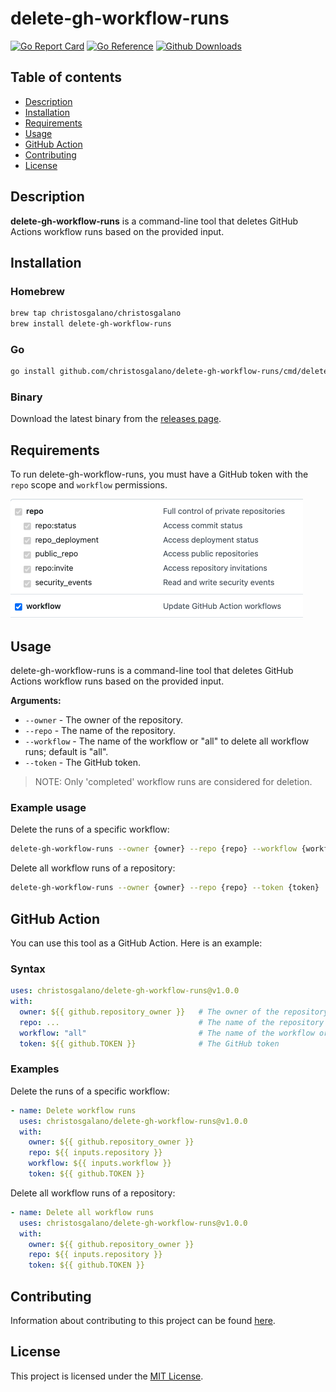 # delete-gh-workflow-runs

[![Go Report Card](https://goreportcard.com/badge/github.com/christosgalano/delete-gh-workflow-runs)](https://goreportcard.com/report/github.com/christosgalano/delete-gh-workflow-runs)
[![Go Reference](https://pkg.go.dev/badge/github.com/christosgalano/delete-gh-workflow-runs.svg)](https://pkg.go.dev/github.com/christosgalano/delete-gh-workflow-runs)
[![Github Downloads](https://img.shields.io/github/downloads/christosgalano/delete-gh-workflow-runs/total.svg)](https://github.com/christosgalano/delete-gh-workflow-runs/releases)

## Table of contents

- [Description](#description)
- [Installation](#installation)
- [Requirements](#requirements)
- [Usage](#usage)
- [GitHub Action](#github-action)
- [Contributing](#contributing)
- [License](#license)

## Description

**delete-gh-workflow-runs** is a command-line tool that deletes GitHub Actions workflow runs based on the provided input.

## Installation

### Homebrew

```bash
brew tap christosgalano/christosgalano
brew install delete-gh-workflow-runs
```

### Go

```bash
go install github.com/christosgalano/delete-gh-workflow-runs/cmd/delete-gh-workflow-runs@latest
```

### Binary

Download the latest binary from the [releases page](https://github.com/christosgalano/delete-gh-workflow-runs/releases/latest).

## Requirements

To run delete-gh-workflow-runs, you must have a GitHub token with the `repo` scope and `workflow` permissions.

![Permissions](assets/images/permissions.png)

## Usage

delete-gh-workflow-runs is a command-line tool that deletes GitHub Actions workflow runs based on the provided input.

**Arguments:**

- `--owner` - The owner of the repository.
- `--repo` - The name of the repository.
- `--workflow` - The name of the workflow or "all" to delete all workflow runs; default is "all".
- `--token` - The GitHub token.

> NOTE: Only 'completed' workflow runs are considered for deletion.

### Example usage

Delete the runs of a specific workflow:

```bash
delete-gh-workflow-runs --owner {owner} --repo {repo} --workflow {workflow} --token {token}
```

Delete all workflow runs of a repository:

```bash
delete-gh-workflow-runs --owner {owner} --repo {repo} --token {token}
```

## GitHub Action

You can use this tool as a GitHub Action. Here is an example:

### Syntax

```yaml
uses: christosgalano/delete-gh-workflow-runs@v1.0.0
with:
  owner: ${{ github.repository_owner }}   # The owner of the repository
  repo: ...                               # The name of the repository
  workflow: "all"                         # The name of the workflow or "all" to delete all workflow runs
  token: ${{ github.TOKEN }}              # The GitHub token
```

### Examples

Delete the runs of a specific workflow:

```yaml
- name: Delete workflow runs
  uses: christosgalano/delete-gh-workflow-runs@v1.0.0
  with:
    owner: ${{ github.repository_owner }}
    repo: ${{ inputs.repository }}
    workflow: ${{ inputs.workflow }}
    token: ${{ github.TOKEN }}
```

Delete all workflow runs of a repository:

```yaml
- name: Delete all workflow runs
  uses: christosgalano/delete-gh-workflow-runs@v1.0.0
  with:
    owner: ${{ github.repository_owner }}
    repo: ${{ inputs.repository }}
    token: ${{ github.TOKEN }}
```

## Contributing

Information about contributing to this project can be found [here](CONTRIBUTING.md).

## License

This project is licensed under the [MIT License](LICENSE).
